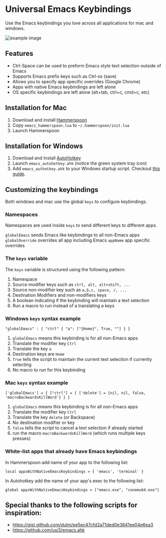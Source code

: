 # Universal Emacs Keybindings

Use the Emacs keybindings you love across all applications for mac and windows. 

![example image](https://images.tuckdb.org/postcards/images/000/198/275/extra_large/2012_01_23_14_06_35.jpg)

## Features

* Ctrl-Space can be used to preform Emacs style text selection outside of Emacs
* Supports Emacs prefix keys such as Ctrl-xs (save)
* Allows you to specify app specific overrides (Google Chrome)
* Apps with native Emacs keybindings are left alone
* OS specific keybindings are left alone (alt+tab, ctrl+c, cmd+c, etc)

## Installation for Mac

1. Download and install [Hammerspoon](http://www.hammerspoon.org/)
2. Copy `emacs_hammerspoon.lua` to `~/.hammerspoon/init.lua`
3. Launch Hammerspoon

## Installation for Windows

1. Download and Install [AutoHotkey](https://autohotkey.com/)
2. Launch `emacs_autohotkey.ahk` (notice the green system tray icon)
3. Add `emacs_authotkey.ahk` to your Windows startup script. Checkout [this guide](https://www.maketecheasier.com/schedule-autohotkey-startup-windows/).

## Customizing the keybindings

Both windows and mac use the global `keys` to configure keybindings.

### Namespaces

Namespaces are used inside `keys` to send different keys to different apps.

`globalEmacs` sends Emacs like keybindings to all non-Emacs apps
`globalOverride` overrides all app including Emacs
`appName` app specific overrides

### The `keys` variable

The `keys` variable is structured using the following pattern:

1. Namespace
2. Source modifier keys such as `ctrl, alt, alt+shift, ...`
3. Source non-modifier key such as `a,b,c, space, /, ...`
4. Destination Modifiers and non-modifiers keys
5. A boolean indicating if the keybinding will maintain a text selection
6. Run a macro to run instead of a translating a keys

### Windows `keys` syntax example

```
"globalEmacs" : { "ctrl" { "a": ["{Home}", True, ""] } }
```

1. `globalEmacs` means this keybinding is for all non-Emacs apps
2. Translate the modifier key `Ctrl`
3. Translate the key `a`
4. Destination keys are `Home`
5. `True` tells the script to maintain the current text selection if currently selecting
6. No macro to run for this keybinding

### Mac `keys` syntax example

```
['globalEmacs'] = { ["ctrl"] = { ['delete'] = {nil, nil, false, 'macroBackwardsKillWord'} } }
```

1. `globalEmacs` means this keybinding is for all non-Emacs apps
2. Translate the modifier key `Ctrl`
3. Translate the key `delete` (or Backspace)
4. No destination modifier or key
5. `false` tells the script to cancel a text selection if already started
6. run the macro `macroBackwardsKillWord` (which runs multiple keys presses)

### White-list apps that already have Emacs keybindings

In Hammerspoon add name of your app to the following list:

```
local appsWithNativeEmacsKeybindings = { 'emacs', 'terminal' }
```

In Autohotkey add the name of your app's exec to the following list:

```
global appsWithNativeEmacsKeybindings = ["emacs.exe", "conemu64.exe"]
```

## Special thanks to the following scripts for inspiration:

* https://gist.github.com/dulm/ee5ec47cfd2a71ded0e3841ee04e6ea3
* https://github.com/usi3/emacs.ahk

